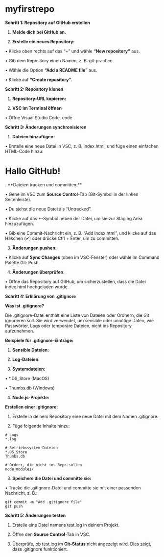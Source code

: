 # myfirstrepo

**Schritt 1: Repository auf GitHub erstellen**

1. **Melde dich bei GitHub an.**

2. **Erstelle ein neues Repository:**

• Klicke oben rechts auf das “+” und wähle **“New repository”** aus.

• Gib dem Repository einen Namen, z. B. git-practice.

• Wähle die Option **“Add a README file”** aus.

• Klicke auf **“Create repository”**.

**Schritt 2: Repository  klonen**

1. **Repository-URL kopieren:**



2. **VSC im Terminal öffnen**

• Öffne Visual Studio Code. code .

**Schritt 3: Änderungen synchronisieren**

1. **Dateien hinzufügen:**

• Erstelle eine neue Datei in VSC, z. B. index.html, und füge einen einfachen HTML-Code hinzu:

<!DOCTYPE html>
<html>
<head>
    <title>GitHub Übung</title>
</head>
<body>
    <h1>Hallo GitHub!</h1>
</body>
</html>
. **Dateien tracken und committen:**

• Gehe im VSC zum **Source Control**-Tab (Git-Symbol in der linken Seitenleiste).

• Du siehst die neue Datei als “Untracked”.

• Klicke auf das +-Symbol neben der Datei, um sie zur Staging Area hinzuzufügen.

• Gib eine Commit-Nachricht ein, z. B. “Add index.html”, und klicke auf das Häkchen (✔) oder drücke Ctrl + Enter, um zu committen.

3. **Änderungen pushen:**

• Klicke auf **Sync Changes** (oben im VSC-Fenster) oder wähle im Command Palette Git: Push.

4. **Änderungen überprüfen:**

• Öffne das Repository auf GitHub, um sicherzustellen, dass die Datei index.html hochgeladen wurde.

**Schritt 4: Erklärung von .gitignore**


**Was ist .gitignore?**


Die .gitignore-Datei enthält eine Liste von Dateien oder Ordnern, die Git ignorieren soll. Sie wird verwendet, um sensible oder unnötige Daten, wie Passwörter, Logs oder temporäre Dateien, nicht ins Repository aufzunehmen.

  

**Beispiele für .gitignore-Einträge:**

1. **Sensible Dateien:**


2. **Log-Dateien:**

3. **Systemdateien:**

• *.DS_Store (MacOS)

• Thumbs.db (Windows)

4. **Node.js-Projekte:**

  

**Erstellen einer .gitignore:**

1. Erstelle in deinem Repository eine neue Datei mit dem Namen .gitignore.

2. Füge folgende Inhalte hinzu:

```
# Logs
*.log

# Betriebssystem-Dateien
*.DS_Store
Thumbs.db

# Ordner, die nicht ins Repo sollen
node_modules/
```


3. **Speichere die Datei und committe sie:**

• Tracke die .gitignore-Datei und committe sie mit einer passenden Nachricht, z. B.:

```
git commit -m "Add .gitignore file"
git push
```

**Schritt 5: Änderungen testen**

1. Erstelle eine Datei namens test.log in deinem Projekt.

2. Öffne den **Source Control**-Tab in VSC.

3. Überprüfe, ob test.log im **Git-Status** nicht angezeigt wird. Dies zeigt, dass .gitignore funktioniert.
